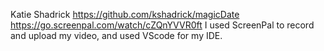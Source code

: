 Katie Shadrick
https://github.com/kshadrick/magicDate
https://go.screenpal.com/watch/cZQnYVVR0ft
I used ScreenPal to record and upload my video, and used VScode for my IDE.
